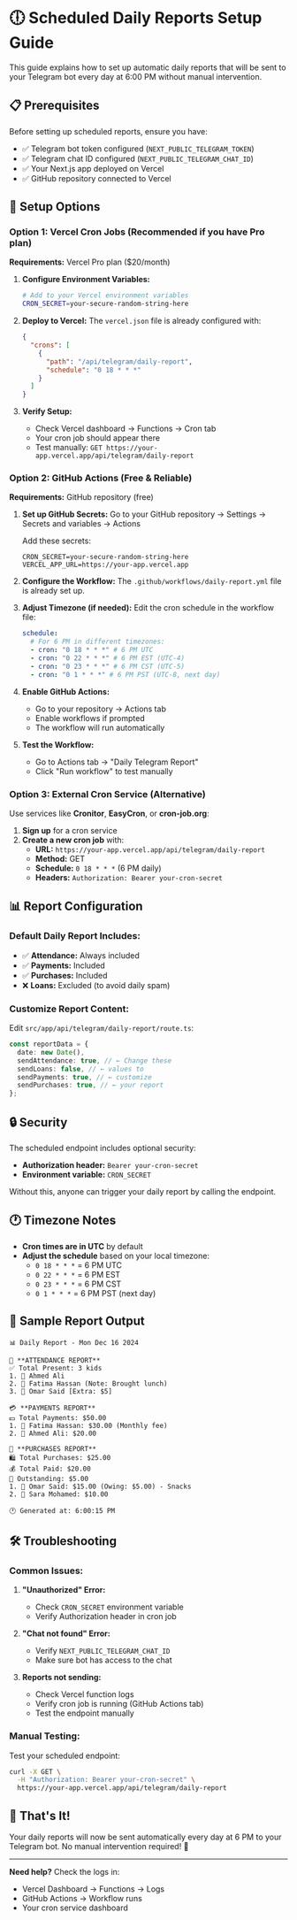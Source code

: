 # 🕕 Scheduled Daily Reports Setup Guide

This guide explains how to set up automatic daily reports that will be sent to your Telegram bot every day at 6:00 PM without manual intervention.

## 📋 Prerequisites

Before setting up scheduled reports, ensure you have:

- ✅ Telegram bot token configured (`NEXT_PUBLIC_TELEGRAM_TOKEN`)
- ✅ Telegram chat ID configured (`NEXT_PUBLIC_TELEGRAM_CHAT_ID`)
- ✅ Your Next.js app deployed on Vercel
- ✅ GitHub repository connected to Vercel

## 🚀 Setup Options

### Option 1: Vercel Cron Jobs (Recommended if you have Pro plan)

**Requirements:** Vercel Pro plan ($20/month)

1. **Configure Environment Variables:**

   ```bash
   # Add to your Vercel environment variables
   CRON_SECRET=your-secure-random-string-here
   ```

2. **Deploy to Vercel:**
   The `vercel.json` file is already configured with:

   ```json
   {
     "crons": [
       {
         "path": "/api/telegram/daily-report",
         "schedule": "0 18 * * *"
       }
     ]
   }
   ```

3. **Verify Setup:**
   - Check Vercel dashboard → Functions → Cron tab
   - Your cron job should appear there
   - Test manually: `GET https://your-app.vercel.app/api/telegram/daily-report`

### Option 2: GitHub Actions (Free & Reliable)

**Requirements:** GitHub repository (free)

1. **Set up GitHub Secrets:**
   Go to your GitHub repository → Settings → Secrets and variables → Actions

   Add these secrets:

   ```
   CRON_SECRET=your-secure-random-string-here
   VERCEL_APP_URL=https://your-app.vercel.app
   ```

2. **Configure the Workflow:**
   The `.github/workflows/daily-report.yml` file is already set up.

3. **Adjust Timezone (if needed):**
   Edit the cron schedule in the workflow file:

   ```yaml
   schedule:
     # For 6 PM in different timezones:
     - cron: "0 18 * * *" # 6 PM UTC
     - cron: "0 22 * * *" # 6 PM EST (UTC-4)
     - cron: "0 23 * * *" # 6 PM CST (UTC-5)
     - cron: "0 1 * * *" # 6 PM PST (UTC-8, next day)
   ```

4. **Enable GitHub Actions:**

   - Go to your repository → Actions tab
   - Enable workflows if prompted
   - The workflow will run automatically

5. **Test the Workflow:**
   - Go to Actions tab → "Daily Telegram Report"
   - Click "Run workflow" to test manually

### Option 3: External Cron Service (Alternative)

Use services like **Cronitor**, **EasyCron**, or **cron-job.org**:

1. **Sign up** for a cron service
2. **Create a new cron job** with:
   - **URL:** `https://your-app.vercel.app/api/telegram/daily-report`
   - **Method:** GET
   - **Schedule:** `0 18 * * *` (6 PM daily)
   - **Headers:** `Authorization: Bearer your-cron-secret`

## 📊 Report Configuration

### Default Daily Report Includes:

- ✅ **Attendance:** Always included
- ✅ **Payments:** Included
- ✅ **Purchases:** Included
- ❌ **Loans:** Excluded (to avoid daily spam)

### Customize Report Content:

Edit `src/app/api/telegram/daily-report/route.ts`:

```typescript
const reportData = {
  date: new Date(),
  sendAttendance: true, // ← Change these
  sendLoans: false, // ← values to
  sendPayments: true, // ← customize
  sendPurchases: true, // ← your report
};
```

## 🔒 Security

The scheduled endpoint includes optional security:

- **Authorization header:** `Bearer your-cron-secret`
- **Environment variable:** `CRON_SECRET`

Without this, anyone can trigger your daily report by calling the endpoint.

## 🕐 Timezone Notes

- **Cron times are in UTC** by default
- **Adjust the schedule** based on your local timezone:
  - `0 18 * * *` = 6 PM UTC
  - `0 22 * * *` = 6 PM EST
  - `0 23 * * *` = 6 PM CST
  - `0 1 * * *` = 6 PM PST (next day)

## 📱 Sample Report Output

```
📊 Daily Report - Mon Dec 16 2024

👥 **ATTENDANCE REPORT**
✅ Total Present: 3 kids
1. 👦 Ahmed Ali
2. 👧 Fatima Hassan (Note: Brought lunch)
3. 👦 Omar Said [Extra: $5]

💳 **PAYMENTS REPORT**
💵 Total Payments: $50.00
1. 👧 Fatima Hassan: $30.00 (Monthly fee)
2. 👦 Ahmed Ali: $20.00

🛒 **PURCHASES REPORT**
🛍️ Total Purchases: $25.00
💰 Total Paid: $20.00
🏦 Outstanding: $5.00
1. 👦 Omar Said: $15.00 (Owing: $5.00) - Snacks
2. 👧 Sara Mohamed: $10.00

🕐 Generated at: 6:00:15 PM
```

## 🛠️ Troubleshooting

### Common Issues:

1. **"Unauthorized" Error:**

   - Check `CRON_SECRET` environment variable
   - Verify Authorization header in cron job

2. **"Chat not found" Error:**

   - Verify `NEXT_PUBLIC_TELEGRAM_CHAT_ID`
   - Make sure bot has access to the chat

3. **Reports not sending:**
   - Check Vercel function logs
   - Verify cron job is running (GitHub Actions tab)
   - Test the endpoint manually

### Manual Testing:

Test your scheduled endpoint:

```bash
curl -X GET \
  -H "Authorization: Bearer your-cron-secret" \
  https://your-app.vercel.app/api/telegram/daily-report
```

## 🎉 That's It!

Your daily reports will now be sent automatically every day at 6 PM to your Telegram bot. No manual intervention required! 🚀

---

**Need help?** Check the logs in:

- Vercel Dashboard → Functions → Logs
- GitHub Actions → Workflow runs
- Your cron service dashboard
